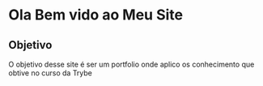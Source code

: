 # Ola Bem vido ao Meu Site

## Objetivo

O objetivo desse site é ser um portfolio onde aplico os conhecimento que obtive no curso da Trybe

